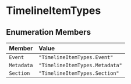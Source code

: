 # TimelineItemTypes

## Enumeration Members

| Member | Value |
| :------ | :------ |
| `Event` | `"TimelineItemTypes.Event"` |
| `Metadata` | `"TimelineItemTypes.Metadata"` |
| `Section` | `"TimelineItemTypes.Section"` |
